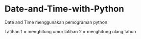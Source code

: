 # Date-and-Time-with-Python
Date and Time menggunakan pemograman python

Latihan 1 = menghitung umur
latihan 2 = menghitung ulang tahun
